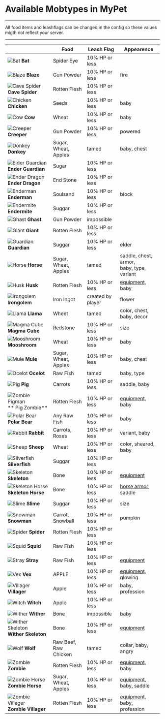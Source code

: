 # Available Mobtypes in MyPet

----

All food items and leashflags can be changed in the config so these values migth not reflect your server.

----

|                                                               | Food       | Leash Flag | Appearence |
|---------------------------------------------------------------|------------|------------|------------|
| ![Bat](/wiki/images/mobs/Bat.png) **Bat** | Spider Eye | 10% HP or less | |
| ![Blaze](/wiki/images/mobs/Blaze.png) **Blaze** | Gun Powder | 10% HP or less | fire |
| ![Cave Spider](/wiki/images/mobs/CaveSpider.png) **Cave Spider** | Rotten Flesh | 10% HP or less |  |
| ![Chicken](/wiki/images/mobs/Chicken.png) **Chicken** | Seeds | 10% HP or less | baby |
| ![Cow](/wiki/images/mobs/Cow.png) **Cow** | Wheat | 10% HP or less | baby |
| ![Creeper](/wiki/images/mobs/Creeper.png) **Creeper** | Gun Powder | 10% HP or less | powered |
| ![Donkey](/wiki/images/mobs/Donkey.png) **Donkey** | Sugar, Wheat, Apples | tamed | baby, chest |
| ![Elder Guardian](/wiki/images/mobs/ElderGuardian.png) **Ender Guardian** | Sugar | 10% HP or less |  |
| ![Ender Dragon](/wiki/images/mobs/EnderDragon.png) **Ender Dragon** | End Stone | 10% HP or less |  |
| ![Enderman](/wiki/images/mobs/Enderman.png) **Enderman** | Soulsand | 10% HP or less | block |
| ![Endermite](/wiki/images/mobs/Endermite.png) **Endermite** | Suggar | 10% HP or less |  |
| ![Ghast](/wiki/images/mobs/Ghast.png) **Ghast** | Gun Powder | impossible |  |
| ![Giant](/wiki/images/mobs/Giant.png) **Giant** | Rotten Flesh | 10% HP or less |  |
| ![Guardian](/wiki/images/mobs/Guardian.png) **Guardian** | Suggar | 10% HP or less | elder |
| ![Horse](/wiki/images/mobs/Horse.png) **Horse** | Sugar, Wheat, Apples | tamed | saddle, chest, armor, <br>baby, type, variant |
| ![Husk](/wiki/images/mobs/Husk.png) **Husk** | Rotten Flesh | 10% HP or less | [equipment](how_can_i_equip_my_zombie_skeleton_pigzombie), baby |
| ![Irongolem](/wiki/images/mobs/Irongolem.png) **Irongolem** | Iron Ingot | created by player | flower |
| ![Llama](/wiki/images/mobs/Llama.png) **Llama** | Wheet | tamed | color, chest, baby, decor |
| ![Magma Cube](/wiki/images/mobs/MagmaCube.png) **Magma Cube** | Redstone | 10% HP or less | size |
| ![Mooshroom](/wiki/images/mobs/Mooshroom.png) **Mooshroom** | Wheat | 10% HP or less | baby |
| ![Mule](/wiki/images/mobs/Mule.png) **Mule** | Sugar, Wheat, Apples | 10% HP or less | baby, chest |
| ![Ocelot](/wiki/images/mobs/Ocelot.png) **Ocelot** | Raw Fish | tamed | baby, type |
| ![Pig](/wiki/images/mobs/Pig.png) **Pig** | Carrots | 10% HP or less | saddle, baby |
| ![Zombie Pigman](/wiki/images/mobs/ZombiePigman.png) ** Pig Zombie** | Rotten Flesh | 10% HP or less | [equipment](how_can_i_equip_my_zombie_skeleton_pigzombie), baby |
| ![Polar Bear](/wiki/images/mobs/PolarBear.png) **Polar Bear** | Any Raw Fish | 10% HP or less | baby |
| ![Rabbit](/wiki/images/mobs/Rabbit.png) **Rabbit** | Carrots, Roses | 10% HP or less | variant, baby |
| ![Sheep](/wiki/images/mobs/Sheep.png) **Sheep** | Wheat | 10% HP or less | color, sheared, baby |
| ![Silverfish](/wiki/images/mobs/Silverfish.png) **Silverfish** | Suggar | 10% HP or less |  |
| ![Skeleton](/wiki/images/mobs/Skeleton.png) **Skeleton** | Bone | 10% HP or less | [equipment](how_can_i_equip_my_zombie_skeleton_pigzombie) |
| ![Skeleton Horse](/wiki/images/mobs/SkeletonHorse.png) **Skeleton Horse** | Bone | 10% HP or less | [horse armor](how_can_i_equip_my_zombie_skeleton_pigzombie),<br>saddle |
| ![Slime](/wiki/images/mobs/Slime.png) **Slime** | Suggar | 10% HP or less | size |
| ![Snowman](/wiki/images/mobs/Snowman.png) **Snowman** | Carrot, Snowball | 10% HP or less | pumpkin |
| ![Spider](/wiki/images/mobs/Spider.png) **Spider** | Rotten Flesh | 10% HP or less |  |
| ![Squid](/wiki/images/mobs/Squid.png) **Squid** | Raw Fish | 10% HP or less |  |
| ![Stray](/wiki/images/mobs/Stray.png) **Stray** | Raw Fish | 10% HP or less | [equipment](how_can_i_equip_my_zombie_skeleton_pigzombie) |
| ![Vex](/wiki/images/mobs/Vex.png) **Vex** | APPLE | 10% HP or less | [equipment](how_can_i_equip_my_zombie_skeleton_pigzombie), glowing |
| ![Villager](/wiki/images/mobs/Villager.png) **Villager** | Apple | 10% HP or less | baby, profession |
| ![Witch](/wiki/images/mobs/Witch.png) **Witch** | Apple | 10% HP or less |  |
| ![Wither](/wiki/images/mobs/Wither.png) **Wither** | Bone | impossible | baby |
| ![Wither Skeleton](/wiki/images/mobs/WitherSkeleton.png) **Wither Skeleton** | Bone | 10% HP or less | [equipment](how_can_i_equip_my_zombie_skeleton_pigzombie) |
| ![Wolf](/wiki/images/mobs/Wolf.png) **Wolf** | Raw Beef, Raw Chicken | tamed | collar, baby, angry |
| ![Zombie](/wiki/images/mobs/Zombie.png) **Zombie** | Rotten Flesh | 10% HP or less | [equipment](how_can_i_equip_my_zombie_skeleton_pigzombie), baby |
| ![Zombie Horse](/wiki/images/mobs/ZombieHorse.png) **Zombie Horse** | Sugar, Wheat, Apples | 10% HP or less | [equipment](how_can_i_equip_my_zombie_skeleton_pigzombie),<br>baby, saddle |
| ![Zombie Villager](/wiki/images/mobs/ZombieVillager.png) **Zombie Villager** | Rotten Flesh | 10% HP or less | [equipment](how_can_i_equip_my_zombie_skeleton_pigzombie), baby, profession |